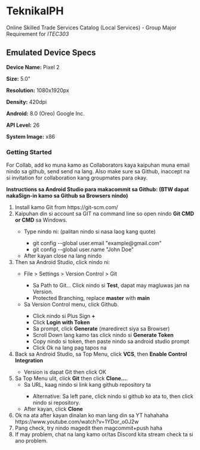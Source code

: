 # TeknikalPH

Online Skilled Trade Services Catalog (Local Services) - Group Major Requirement for <em>ITEC303</em>

## Emulated Device Specs

**Device Name:**    Pixel 2

**Size:**           5.0"

**Resolution:**     1080x1920px

**Density:**        420dpi

**Android:**        8.0 (Oreo) Google Inc.

**API Level:**      26

**System Image:**   x86

### Getting Started

For Collab, add ko muna kamo as Collaborators kaya kaipuhan muna email nindo sa github, send send na lang.
Also make sure sa Github, inaccept na si invitation for collaboration kang groupmates para okay.

**Instructions sa Android Studio para makacommit sa Github: (BTW dapat nakaSign-in kamo sa Github sa Browsers nindo)**
<ol>
    <li>Install kamo Git from https://git-scm.com/</li>
    <li>Kaipuhan din si account sa GIT na command line so open nindo <strong>Git CMD or CMD</strong> sa Windows.</li>
    <ul>
        <li> Type nindo ni: (palitan nindo si nasa laog kang quote)</li>
        <ul>
            <li> git config --global user.email "example@gmail.com" </li>
            <li> git config --global user.name "John Doe" </li>
        </ul>
        <li> After kayan close na lang nindo</li>
    </ul>
    <li>Then sa Android Studio, click nindo ni:</li>
        <ul>
            <li> File > Settings > Version Control > Git </li>
            <ul>
                <li> Sa Path to Git... Click nindo si <strong>Test</strong>, dapat may magluwas jan na Version.</li>
                <li> Protected Branching, replace <strong>master</strong> with <strong>main</strong></li>
            </ul>
            <li> Sa Version Control menu, click Github.</li>
            <ul>
                <li> Click nindo si Plus Sign <strong>+</strong> </li>
                <li> Click <strong>Login with Token</strong></li>
                <li> Sa prompt, click <strong>Generate</strong> (maredirect siya sa Browser)</li>
                <li> Scroll Down lang kamo tas click nindo si <strong>Generate Token</strong></li>
                <li> Copy nindo si token, then paste nindo sa android studio prompt</li>
                <li> Click Ok na lang pag tapos na </li>
            </ul>
        </ul>
    <li> Back sa Android Studio, sa Top Menu, click <strong>VCS</strong>, then <strong>Enable Control Integration</strong></li>
        <ul>
            <li> Version is dapat Git then click OK</li>
        </ul>
    <li> Sa Top Menu ulit, click <strong>Git</strong> then click <strong>Clone...</strong>.
        <ul>
            <li> Sa URL, kaag nindo si link kang github repository ta </li>
                <ul>
                    <li> Alternative: Sa left pane, click nindo si github ko ata to, then click nindo si repository. </li>
                </ul>
            <li> After kayan, click <strong>Clone</strong> </li>
        </ul>
    <li> Ok na ata after kayan dinalan ko man lang din sa YT hahahaha https://www.youtube.com/watch?v=1YDor_o0J2w</li>
    <li> Pang check, try nindo magedit then magcommit+push haha </li>
    <li> If may problem, chat na lang kamo or/tas Discord kita stream check ta si ano problem.</li>
</ol>